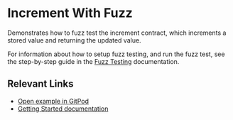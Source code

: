 # Increment With Fuzz
Demonstrates how to fuzz test the increment contract, which increments a stored value and returning the updated value.

For information about how to setup fuzz testing, and run the fuzz test, see the step-by-step guide in the [Fuzz Testing](https://developers.stellar.org/docs/build/smart-contracts/example-contracts/fuzzing) documentation.

## Relevant Links
- [Open example in GitPod](https://gitpod.io/#https://github.com/stellar/soroban-examples/tree/v21.6.0)
- [Getting Started documentation](https://developers.stellar.org/docs/build/smart-contracts/getting-started)

